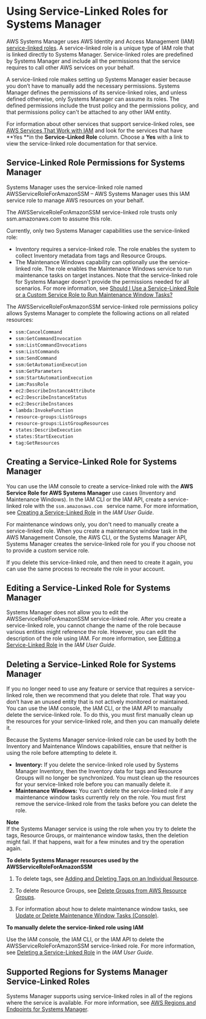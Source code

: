 # Using Service\-Linked Roles for Systems Manager<a name="using-service-linked-roles"></a>

AWS Systems Manager uses AWS Identity and Access Management \(IAM\)[ service\-linked roles](https://docs.aws.amazon.com/IAM/latest/UserGuide/id_roles_terms-and-concepts.html#iam-term-service-linked-role)\. A service\-linked role is a unique type of IAM role that is linked directly to Systems Manager\. Service\-linked roles are predefined by Systems Manager and include all the permissions that the service requires to call other AWS services on your behalf\. 

A service\-linked role makes setting up Systems Manager easier because you don’t have to manually add the necessary permissions\. Systems Manager defines the permissions of its service\-linked roles, and unless defined otherwise, only Systems Manager can assume its roles\. The defined permissions include the trust policy and the permissions policy, and that permissions policy can't be attached to any other IAM entity\.

For information about other services that support service\-linked roles, see [AWS Services That Work with IAM](https://docs.aws.amazon.com/IAM/latest/UserGuide/reference_aws-services-that-work-with-iam.html) and look for the services that have **Yes **in the **Service\-Linked Role** column\. Choose a **Yes** with a link to view the service\-linked role documentation for that service\.

## Service\-Linked Role Permissions for Systems Manager<a name="slr-permissions"></a>

Systems Manager uses the service\-linked role named AWSServiceRoleForAmazonSSM – AWS Systems Manager uses this IAM service role to manage AWS resources on your behalf\.

The AWSServiceRoleForAmazonSSM service\-linked role trusts only ssm\.amazonaws\.com to assume this role\. 

Currently, only two Systems Manager capabilities use the service\-linked role: 
+ Inventory requires a service\-linked role\. The role enables the system to collect Inventory metadata from tags and Resource Groups\.
+ The Maintenance Windows capability can optionally use the service\-linked role\. The role enables the Maintenance Windows service to run maintenance tasks on target instances\. Note that the service\-linked role for Systems Manager doesn't provide the permissions needed for all scenarios\. For more information, see [Should I Use a Service\-Linked Role or a Custom Service Role to Run Maintenance Window Tasks?](sysman-maintenance-permissions.md#maintenance-window-tasks-service-role)

The AWSServiceRoleForAmazonSSM service\-linked role permissions policy allows Systems Manager to complete the following actions on all related resources:
+ `ssm:CancelCommand`
+ `ssm:GetCommandInvocation`
+ `ssm:ListCommandInvocations`
+ `ssm:ListCommands`
+ `ssm:SendCommand`
+ `ssm:GetAutomationExecution`
+ `ssm:GetParameters`
+ `ssm:StartAutomationExecution` 
+ `iam:PassRole`
+ `ec2:DescribeInstanceAttribute`
+ `ec2:DescribeInstanceStatus`
+ `ec2:DescribeInstances`
+ `lambda:InvokeFunction`
+ `resource-groups:ListGroups`
+ `resource-groups:ListGroupResources`
+ `states:DescribeExecution`
+ `states:StartExecution` 
+ `tag:GetResources`

## Creating a Service\-Linked Role for Systems Manager<a name="create-slr"></a>

You can use the IAM console to create a service\-linked role with the **AWS Service Role for AWS Systems Manager** use cases \(Inventory and Maintenance Windows\)\. In the IAM CLI or the IAM API, create a service\-linked role with the `ssm.amazonaws.com ` service name\. For more information, see [Creating a Service\-Linked Role](https://docs.aws.amazon.com/IAM/latest/UserGuide/using-service-linked-roles.html#create-service-linked-role) in the *IAM User Guide*\.

For maintenance windows only, you don't need to manually create a service\-linked role\. When you create a maintenance window task in the AWS Management Console, the AWS CLI, or the Systems Manager API, Systems Manager creates the service\-linked role for you if you choose not to provide a custom service role\.

If you delete this service\-linked role, and then need to create it again, you can use the same process to recreate the role in your account\. 

## Editing a Service\-Linked Role for Systems Manager<a name="edit-slr"></a>

Systems Manager does not allow you to edit the AWSServiceRoleForAmazonSSM service\-linked role\. After you create a service\-linked role, you cannot change the name of the role because various entities might reference the role\. However, you can edit the description of the role using IAM\. For more information, see [Editing a Service\-Linked Role](https://docs.aws.amazon.com/IAM/latest/UserGuide/using-service-linked-roles.html#edit-service-linked-role) in the *IAM User Guide*\.

## Deleting a Service\-Linked Role for Systems Manager<a name="delete-slr"></a>

If you no longer need to use any feature or service that requires a service\-linked role, then we recommend that you delete that role\. That way you don’t have an unused entity that is not actively monitored or maintained\. You can use the IAM console, the IAM CLI, or the IAM API to manually delete the service\-linked role\. To do this, you must first manually clean up the resources for your service\-linked role, and then you can manually delete it\.

Because the Systems Manager service\-linked role can be used by both the Inventory and Maintenance Windows capabilities, ensure that neither is using the role before attempting to delete it\.
+ **Inventory:** If you delete the service\-linked role used by Systems Manager Inventory, then the Inventory data for tags and Resource Groups will no longer be synchronized\. You must clean up the resources for your service\-linked role before you can manually delete it\.
+ **Maintenance Windows:** You can't delete the service\-linked role if any maintenance window tasks currently rely on the role\. You must first remove the service\-linked role from the tasks before you can delete the role\. 

**Note**  
If the Systems Manager service is using the role when you try to delete the tags, Resource Groups, or maintenance window tasks, then the deletion might fail\. If that happens, wait for a few minutes and try the operation again\.

**To delete Systems Manager resources used by the AWSServiceRoleForAmazonSSM**

1. To delete tags, see [Adding and Deleting Tags on an Individual Resource](https://docs.aws.amazon.com/AWSEC2/latest/UserGuide/Using_Tags.html#adding-or-deleting-tags)\.

1. To delete Resource Groups, see [Delete Groups from AWS Resource Groups](https://docs.aws.amazon.com/ARG/latest/userguide/deleting-resource-groups.html)\.

1. For information about how to delete maintenance window tasks, see [Update or Delete Maintenance Window Tasks \(Console\)](sysman-maintenance-update.md#sysman-maintenance-update-tasks)\.

**To manually delete the service\-linked role using IAM**

Use the IAM console, the IAM CLI, or the IAM API to delete the AWSServiceRoleForAmazonSSM service\-linked role\. For more information, see [Deleting a Service\-Linked Role](https://docs.aws.amazon.com/IAM/latest/UserGuide/using-service-linked-roles.html#delete-service-linked-role) in the *IAM User Guide*\.

## Supported Regions for Systems Manager Service\-Linked Roles<a name="slr-regions"></a>

Systems Manager supports using service\-linked roles in all of the regions where the service is available\. For more information, see [AWS Regions and Endpoints for Systems Manager](https://docs.aws.amazon.com/general/latest/gr/rande.html#ssm_region)\.